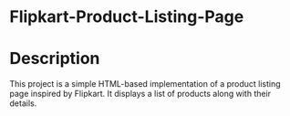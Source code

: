 # Flipkart-Product-Listing-Page
# Description
This project is a simple HTML-based implementation of a product listing page inspired by Flipkart. It displays a list of products along with their details.
